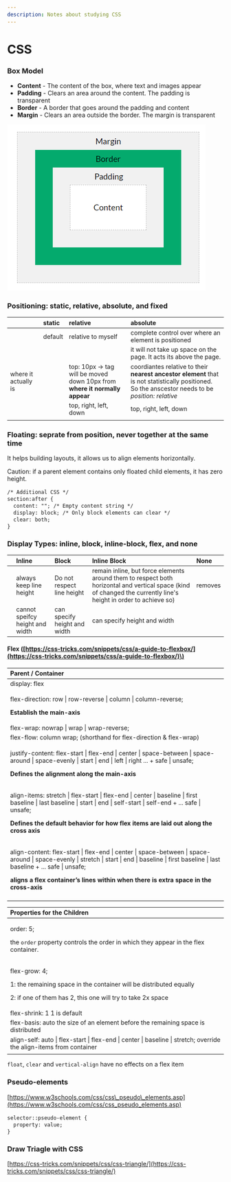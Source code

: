 ```yaml
---
description: Notes about studying CSS
---
```


# CSS

### Box Model

* **Content** - The content of the box, where text and images appear
* **Padding** - Clears an area around the content. The padding is transparent
* **Border** - A border that goes around the padding and content
* **Margin** - Clears an area outside the border. The margin is transparent

![](../.gitbook/assets/wei-xin-jie-tu-20210625104217.png)

### Positioning: static, relative, absolute, and fixed

|  | static | relative | absolute |
| :--- | :--- | :--- | :--- |
|  | default | relative to myself | complete control over where an element is positioned |
|  |  |  | it will not take up space on the page. It acts its above the page.  |
| where it actually is |  | top: 10px -&gt; tag will be moved down 10px from **where it normally appear** | coordiantes relative to their **nearest ancestor element** that is not statistically positioned. So the anscestor needs to be _position: relative_ |
|  |  | top, right, left, down | top, right, left, down |
|  |  |  |  |

### Floating: seprate from position, never together at the same time

It helps building layouts, it allows us to align elements horizontally.

Caution: if a parent element contains only floated child elements, it has zero height. 

```text
/* Additional CSS */
section:after {
  content: ""; /* Empty content string */
  display: block; /* Only block elements can clear */
  clear: both;
}
```

### Display Types: inline, block, inline-block, flex, and none

|  | Inline | Block | Inline Block | None |
| :--- | :--- | :--- | :--- | :--- |
|  | always keep line height | Do not respect line height | remain inline, but force elements around them to respect both horizontal and vertical space \(kind of changed the currently line's height in order to achieve so\) | removes |
|  | cannot speifcy height and width | can specify height and width | can specify height and width |  |

#### Flex \([https://css-tricks.com/snippets/css/a-guide-to-flexbox/](https://css-tricks.com/snippets/css/a-guide-to-flexbox/)\)

<table>
  <thead>
    <tr>
      <th style="text-align:left">Parent / Container</th>
    </tr>
  </thead>
  <tbody>
    <tr>
      <td style="text-align:left">display: flex</td>
    </tr>
    <tr>
      <td style="text-align:left">
        <p>flex-direction: row | row-reverse | column | column-reverse;</p>
        <p><b>Establish the main-axis</b>
        </p>
      </td>
    </tr>
    <tr>
      <td style="text-align:left">flex-wrap: nowrap | wrap | wrap-reverse;</td>
    </tr>
    <tr>
      <td style="text-align:left">flex-flow: column wrap; (shorthand for flex-direction &amp; flex-wrap)</td>
    </tr>
    <tr>
      <td style="text-align:left">
        <p>justify-content: flex-start | flex-end | center | space-between | space-around
          | space-evenly | start | end | left | right ... + safe | unsafe;</p>
        <p><b>Defines the alignment along the main-axis</b>
        </p>
      </td>
    </tr>
    <tr>
      <td style="text-align:left">
        <p>align-items: stretch | flex-start | flex-end | center | baseline | first
          baseline | last baseline | start | end | self-start | self-end + ... safe
          | unsafe;</p>
        <p><b>Defines the default behavior for how flex items are laid out along the cross axis</b>
        </p>
      </td>
    </tr>
    <tr>
      <td style="text-align:left">
        <p>align-content: flex-start | flex-end | center | space-between | space-around
          | space-evenly | stretch | start | end | baseline | first baseline | last
          baseline + ... safe | unsafe;</p>
        <p><b>aligns a flex container&#x2019;s lines within when there is extra space in the cross-axis</b>
        </p>
      </td>
    </tr>
    <tr>
      <td style="text-align:left"></td>
    </tr>
  </tbody>
</table>

<table>
  <thead>
    <tr>
      <th style="text-align:left">Properties for the Children</th>
    </tr>
  </thead>
  <tbody>
    <tr>
      <td style="text-align:left">
        <p>order: 5;</p>
        <p>the <code>order</code> property controls the order in which they appear
          in the flex container.</p>
      </td>
    </tr>
    <tr>
      <td style="text-align:left">
        <p>flex-grow: 4;</p>
        <p>1: the remaining space in the container will be distributed equally</p>
        <p>2: if one of them has 2, this one will try to take 2x space</p>
      </td>
    </tr>
    <tr>
      <td style="text-align:left">flex-shrink: 1 1 is default</td>
    </tr>
    <tr>
      <td style="text-align:left">flex-basis: auto the size of an element before the remaining space is
        distributed</td>
    </tr>
    <tr>
      <td style="text-align:left">align-self: auto | flex-start | flex-end | center | baseline | stretch;
        override the align-items from container</td>
    </tr>
    <tr>
      <td style="text-align:left"></td>
    </tr>
  </tbody>
</table>

 `float`, `clear` and `vertical-align`  have no effects on a flex item

### Pseudo-elements

[https://www.w3schools.com/css/css\_pseudo\_elements.asp](https://www.w3schools.com/css/css_pseudo_elements.asp)

```text
selector::pseudo-element {
  property: value;
}
```

### Draw Triagle with CSS

[https://css-tricks.com/snippets/css/css-triangle/](https://css-tricks.com/snippets/css/css-triangle/)

